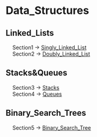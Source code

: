 # Data_Structures
<h2>Linked_Lists</h2>
  <p>
     &emsp; Section1 -> <a href="https://github.com/walterbishop67/Data_Structures/blob/main/Linked_Lists/SinglyLinkedList.java">Singly_Linked_List</a><br>
     &emsp; Section2 -> <a href="https://github.com/walterbishop67/Data_Structures/blob/main/Linked_Lists/DoublyLinkedList.java">Doubly_Linked_List</a><br>
  </p>
  <h2>Stacks&Queues</h2>
  <p>
    &emsp; Section3 -> <a href="https://github.com/walterbishop67/Data_Structures/blob/main/Stacks%26Queues/Stack.java">Stacks</a><br>
    &emsp; Section4 -> <a href="https://github.com/walterbishop67/Data_Structures/blob/main/Stacks%26Queues/Queue.java">Queues</a><br>
  </p>
  <h2>Binary_Search_Trees</h2>
    <p>
      &emsp; Section5 -> <a href="https://github.com/walterbishop67/Data_Structures/blob/main/Binary_Search_Trees/BinarySearchTree.java">Binary_Search_Tree</a><br>
    </p>
  
  

